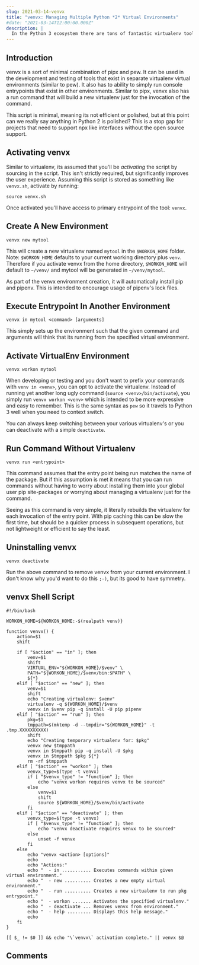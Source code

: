 ```yaml
---
slug: 2021-03-14-venvx
title: "venvx: Managing Multiple Python *2* Virtual Environments"
#date: "2021-03-14T12:00:00.000Z"
description: |
  In the Python 3 ecosystem there are tons of fantastic virtualenv tools like pipx, poetry, and pew. Sadly when you can't use PYthon 3 in a legacy piece of code you don't get the functionality from a simple pip command. I hope to change that, but for now here is a simple script. I present to you, **venvx**.
---
```


## Introduction

venvx is a sort of minimal combination of pipx and pew. It can be used in the development and testing of tools that exist in separate virtualenv virtual environments (similar to pew). It also has to ability to simply run console entrypoints that exist in other environments. Similar to pipx, venvx also has a run command that will build a new virtualenv just for the invocation of the command.

<!--truncate-->

This script is minimal, meaning its not efficient or polished, but at this point can we really say anything in Python 2 is polished? This is a stop gap for projects that need to support npx like interfaces without the open source support.

## Activating venvx

Similar to virtualenv, its assumed that you'll be *activating* the script by sourcing in the script. This isn't strictly required, but significantly improves the user experience. Assuming this script is stored as something like `venvx.sh`, activate by running:

```
source venvx.sh
```

Once activated you'll have access to primary entrypoint of the tool: `venvx`.

## Create A New Environment

```
venvx new mytool
```

This will create a new virtualenv named `mytool` in the `$WORKON_HOME` folder. Note: `$WORKON_HOME` defaults to your current working directory plus `venv`. Therefore if you activate venvx from the home directory, `$WORKON_HOME` will default to `~/venv/` and mytool will be generated in `~/venv/mytool`.

As part of the venvx environment creation, it will automatically install pip and pipenv. This is intended to encourage usage of pipenv's lock files.

## Execute Entrypoint In Another Environment

```
venvx in mytool <command> [arguments]
```

This simply sets up the environment such that the given command and arguments will think that its running from the specified virtual environment.

## Activate VirtualEnv Environment

```
venvx workon mytool
```

When developing or testing and you don't want to prefix your commands with `venv in <venv>`, you can opt to activate the virtualenv. Instead of running yet another long ugly command (`source <venv>/bin/activate`), you simply run `venvx workon <venv>` which is intended to be more expressive and easy to remember. This is the same syntax as `pew` so it travels to Python 3 well when you need to context switch.

You can always keep switching between your various virtualenv's or you can deactivate with a simple `deactivate`.

## Run Command Without Virtualenv

```
venvx run <entrypoint>
```

This command assumes that the entry point being run matches the name of the package. But if this assumption is met it means that you can run commands without having to worry about installing them into your global user pip site-packages or worrying about managing a virtualenv just for the command. 

Seeing as this command is very simple, it literally rebuilds the virtualenv for each invocation of the entry point. With pip caching this can be slow the first time, but should be a quicker process in subsequent operations, but not lightweight or efficient to say the least.

## Uninstalling venvx

```
venvx deactivate
```

Run the above command to remove venvx from your current environment. I don't know why you'd want to do this `;-)`, but its good to have symmetry.

## venvx Shell Script

```
#!/bin/bash

WORKON_HOME=${WORKON_HOME:-$(realpath venv)}

function venvx() {
    action=$1
    shift

    if [ "$action" == "in" ]; then
        venv=$1
        shift
        VIRTUAL_ENV="${WORKON_HOME}/$venv" \
        PATH="${WORKON_HOME}/$venv/bin:$PATH" \
        ${*}
    elif [ "$action" == "new" ]; then
        venv=$1
        shift
        echo "Creating virtualenv: $venv"
        virtualenv -q ${WORKON_HOME}/$venv
        venvx in $venv pip -q install -U pip pipenv
    elif [ "$action" == "run" ]; then
        pkg=$1
        tmppath=$(mktemp -d --tmpdir="${WORKON_HOME}" -t .tmp.XXXXXXXXXX)
        shift
        echo "Creating temporary virtualenv for: $pkg"
        venvx new $tmppath
        venvx in $tmppath pip -q install -U $pkg
        venvx in $tmppath $pkg ${*}
        rm -rf $tmppath
    elif [ "$action" == "workon" ]; then
        venvx_type=$(type -t venvx)
        if [ "$venvx_type" != "function" ]; then
            echo "venvx workon requires venvx to be sourced"
        else
            venv=$1
            shift
            source ${WORKON_HOME}/$venv/bin/activate
        fi
    elif [ "$action" == "deactivate" ]; then
        venvx_type=$(type -t venvx)
        if [ "$venvx_type" != "function" ]; then
            echo "venvx deactivate requires venvx to be sourced"
        else
            unset -f venvx
        fi
    else
        echo "venvx <action> [options]"
        echo
        echo "Actions:"
        echo "  - in ........... Executes commands within given virtual environment."
        echo "  - new .......... Creates a new empty virtual environment."
        echo "  - run .......... Creates a new virtualenv to run pkg entrypoint."
        echo "  - workon ....... Activates the specified virtualenv."
        echo "  - deactivate ... Removes venvx from environment."
        echo "  - help ......... Displays this help message."
        echo
    fi
}

[[ $_ != $0 ]] && echo "\`venvx\` activation complete." || venvx $@
```

## Comments

<Comments />

